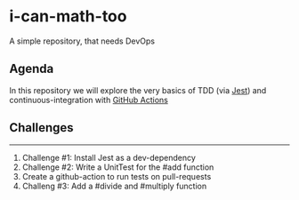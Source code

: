 # i-can-math-too

A simple repository, that needs DevOps

## Agenda

In this repository we will explore the very basics of TDD (via [Jest](https://jestjs.io/en/)) and continuous-integration with [GitHub Actions](https://github.com/features/actions)

## Challenges

---

1. Challenge #1: Install Jest as a dev-dependency
2. Challenge #2: Write a UnitTest for the #add function
3. Create a github-action to run tests on pull-requests
4. Challeng #3: Add a #divide and #multiply function
